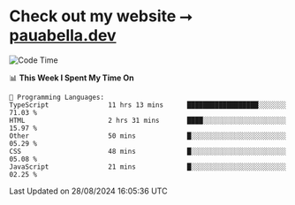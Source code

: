 # Check out my website ⭢ [pauabella.dev](https://pauabella.dev)

<!--START_SECTION:waka-->
![Code Time](http://img.shields.io/badge/Code%20Time-3%2C669%20hrs%201%20min-blue)

📊 **This Week I Spent My Time On** 

```text
💬 Programming Languages: 
TypeScript               11 hrs 13 mins      ██████████████████░░░░░░░   71.03 % 
HTML                     2 hrs 31 mins       ████░░░░░░░░░░░░░░░░░░░░░   15.97 % 
Other                    50 mins             █░░░░░░░░░░░░░░░░░░░░░░░░   05.29 % 
CSS                      48 mins             █░░░░░░░░░░░░░░░░░░░░░░░░   05.08 % 
JavaScript               21 mins             █░░░░░░░░░░░░░░░░░░░░░░░░   02.25 % 
```


 Last Updated on 28/08/2024 16:05:36 UTC
<!--END_SECTION:waka-->

